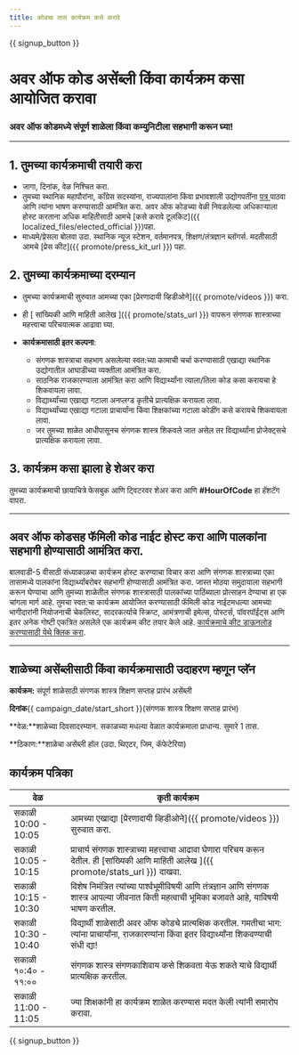 ```yaml
---
title: कोडचा तास कार्यक्रम कसे करावे
---
```


{{ signup_button }}

# अवर ऑफ कोड असेंब्ली किंवा कार्यक्रम कसा आयोजित करावा

### अवर ऑफ कोडमध्ये संपूर्ण शाळेला किंवा कम्युनिटीला सहभागी करून घ्या!

* * *

## 1. तुमच्या कार्यक्रमाची तयारी करा

- जागा, दिनांक, वेळ निश्चित करा.
- तुमच्या स्थानिक महापौरांना, कॉंग्रेस सदस्यांना, राज्यपालांना किंवा प्रभावशाली उद्योगपतींना [पत्र ](https://hourofcode.com/promote/resources#sample-emails) पाठवा आणि त्यांना भाषण करण्यासाठी आमंत्रित करा. अवर ऑफ कोडच्या वेळी निवडलेल्या अधिकाऱ्याला होस्ट करताना अधिक माहितीसाठी आमचे [कसे करावे टूलकिट]({{ localized_files/elected_official }})पहा.
- माध्यमे/प्रेसला बोलवा उदा. स्थानिक न्यूज स्टेशन, वर्तमानपत्र, शिक्षण/तंत्रज्ञान ब्लॉगर्स. मदतीसाठी आमचे [प्रेस कीट]({{ promote/press_kit_url }}) पहा.

## 2. तुमच्या कार्यक्रमाच्या दरम्यान

- तुमच्या कार्यक्रमाची सुरुवात आमच्या एका [प्रेरणादायी व्हिडीओने]({{ promote/videos }}) करा. 
- ही [ सांख्यिकी आणि माहिती आलेख ]({{ promote/stats_url }}) वापरून संगणक शास्त्राच्या महत्त्वाचा परिचयात्मक आढावा घ्या.   
      
    
- **कार्यक्रमासाठी इतर कल्पना**: 
    - संगणक शास्त्राचा सहभाग असलेल्या स्वत:च्या कामाची चर्चा करण्यासाठी एखाद्या स्थानिक उद्योगातील आघाडीच्या व्यक्तीला आमंत्रित करा.
    - साठनिक राजकारण्याला आमंत्रित करा आणि विद्यार्थ्यांना त्याला/तिला कोड कसा करायचा हे शिकवायला लावा.
    - विद्यार्थ्यांच्या एखाद्या गटाला अनप्लग्ड कृतीचे प्रात्यक्षिक करायला लावा.
    - विद्यार्थ्यांच्या एखाद्या गटाला प्राचार्यांना किंवा शिक्षकांच्या गटाला कोडींग कसे करायचे शिकवायला लावा.
    - जर तुमच्या शाळेत आधीपासूनच संगणक शास्त्र शिकवले जात असेल तर विद्यार्थ्यांना प्रोजेक्ट्सचे प्रात्यक्षिक करायला लावा.

## 3. कार्यक्रम कसा झाला हे शेअर करा

तुमच्या कार्यक्रमाची छायाचित्रे फेसबुक आणि ट्विटरवर शेअर करा आणि **#HourOfCode** हा हॅशटॅग वापरा.

* * *

## अवर ऑफ कोडसह फॅमिली कोड नाईट होस्ट करा आणि पालकांना सहभागी होण्यासाठी आमंत्रित करा.

बालवाडी-5 वीसाठी संध्याकाळचा कार्यक्रम होस्ट करण्याचा विचार करा आणि संगणक शास्त्राच्या एका तासामध्ये पालकांना विद्यार्थ्यांबरोबर सहभागी होण्यासाठी आमंत्रित करा. जास्त मोठया समुदायाला सहभागी करून घेण्याचा आणि तुमच्या शाळेतील संगणक शास्त्रासाठी पालकांच्या पाठिंब्याला प्रोत्साहन देण्याचा हा एक चांगला मार्ग आहे. तुमचा स्वत:चा कार्यक्रम आयोजित करण्यासाठी फॅमिली कोड नाईटमधल्या आमच्या भागीदारांनी नियोजनाची चेकलिस्ट, सादरकर्त्याचे स्क्रिप्ट, आमंत्रणाची इमेल्स, पोस्टर्स, पॉवरपॉईंट्स आणि इतर अनेक गोष्टी एकत्रित असलेले एक कार्यक्रम कीट तयार केले आहे. [कार्यक्रमाचे कीट डाऊनलोड करण्यासाठी येथे क्लिक करा](http://www.familycodenight.org/DownloadCodeDotOrg.html).

* * *

## शाळेच्या असेंब्लीसाठी किंवा कार्यक्रमासाठी उदाहरण म्हणून प्लॅन 

**कार्यक्रम:** संपूर्ण शाळेसाठी संगणक शास्त्र शिक्षण सप्ताह प्रारंभ असेंब्ली

**दिनांक**{{ campaign_date/start_short }}(संगणक शास्त्र शिक्षण सप्ताह प्रारंभ)

**वेळ:**शाळेच्या दिवसादरम्यान. सकाळच्या मधल्या वेळात कार्यक्रमाला प्राधान्य. सुमारे 1 तास.

**ठिकाण:**शाळेचा असेंब्ली हॉल (उदा. थिएटर, जिम, कॅफेटेरिया) 

## कार्यक्रम पत्रिका

| वेळ                 | कृती कार्यक्रम                                                                                                                                        |
| ------------------- | ----------------------------------------------------------------------------------------------------------------------------------------------------- |
| सकाळी 10:00 - 10:05 | आमच्या एखाद्या [प्रेरणादायी व्हिडीओने]({{ promote/videos }}) सुरुवात करा.                                                                             |
| सकाळी 10:05 - 10:15 | प्राचार्य संगणक शास्त्राच्या महत्त्वाचा आढावा घेणारा परिचय करून देतील. ही [सांख्यिकी आणि माहिती आलेख ]({{ promote/stats_url }}) दाखवा.                |
| सकाळी 10:15 - 10:30 | विशेष निमंत्रित त्यांच्या पार्श्वभूमीविषयी आणि तंत्रज्ञान आणि संगणक शास्त्र आपल्या जीवनात किती महत्वाची भूमिका बजावते आहे, याविषयी भाषण करतील.        |
| सकाळी 10:30 - 10:40 | विद्यार्थी शाळेसाठी अवर ऑफ कोडचे प्रात्यक्षिक करतील. गमतीचा भाग: त्यांना प्राचार्यांना, राजकारण्यांना किंवा इतर विद्यार्थ्यांना शिकवण्याची संधी द्या! |
| सकाळी १०:4० - ११:०० | संगणक शास्त्र संगणकाशिवाय कसे शिकवता येऊ शकते याचे विद्यार्थी प्रात्यक्षिक करतील.                                                                     |
| सकाळी 11:00 - 11:05 | ज्या शिक्षकांनी हा कार्यक्रम शाळेत करण्यास मदत केली त्यांनी समारोप करावा.                                                                             |

{{ signup_button }}